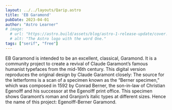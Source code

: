 ```yaml
---
layout: ../../layouts/Qarip.astro
title: 'EB Garamond'
pubDate: 2023-04-01
author: "Astro Learner"
# image:
  # url: "https://astro.build/assets/blog/astro-1-release-update/cover.jpeg"
  # alt: "The Astro logo with the word One."
tags: ["serif", "free"]
---
```


EB Garamond is intended to be an excellent, classical, Garamond. It is a community project to create a revival of Claude Garamont’s famous humanist typefaces from the mid-16th century. This digital version reproduces the original design by Claude Garamont closely: The source for the letterforms is a scan of a specimen known as the “Berner specimen,” which was composed in 1592 by Conrad Berner, the son-in-law of Christian Egenolff and his successor at the Egenolff print office. This specimen shows Garamont’s roman and Granjon’s italic types at different sizes. Hence the name of this project: Egenolff-Berner Garamond.